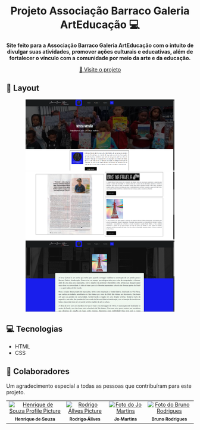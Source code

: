 <h1 align="center" style="font-weight: bold;">Projeto Associação Barraco Galeria ArtEducação 💻</h1>

<p align="center">
    <b>Site feito para a Associação Barraco Galeria ArtEducação com o intuito de divulgar suas atividades, promover ações culturais e educativas, além de fortalecer o vínculo com a comunidade por meio da arte e da educação.</b>
</p>

<p align="center">
     <a href="https://henrique0120.github.io/projeto-ong/">📱 Visite o projeto</a>
</p>

<h2 id="layout">🎨 Layout</h2>

<p align="center">
    <img src="assets/Screenshot 1.png" alt="Image Example" width="400px">
    <img src="assets/Screenshot 2.png" alt="Image Example" width="400px">
    <img src="assets/Screenshot 3.png" alt="Image Example" width="400px">
</p>

<h2 id="technologies">💻 Tecnologias</h2>

- HTML
- CSS

<h2 id="colab">🤝 Colaboradores</h2>

Um agradecimento especial a todas as pessoas que contribuíram para este projeto.

<table>
  <tr>
    <td align="center">
      <a href="https://github.com/henrique0120">
        <img src="https://avatars.githubusercontent.com/u/140437860?v=4" width="100px;" alt="Henrique de Souza Profile Picture"/><br>
        <sub>
          <b>Henrique de Souza</b>
        </sub>
      </a>
    </td>
    <td align="center">
      <a href="https://github.com/RodrigoAllves23">
        <img src="https://avatars.githubusercontent.com/u/156686174?v=4" width="100px;" alt="Rodrigo Állves Picture"/><br>
        <sub>
          <b>Rodrigo Állves</b>
        </sub>
      </a>
    </td>
    <td align="center">
      <a href="https://github.com/jomstos">
        <img src="https://avatars.githubusercontent.com/u/127992720?v=4" width="100px;" alt="Foto do Jo Martins"/><br>
        <sub>
          <b>Jo Martins</b>
        </sub>
      </a>
    </td>
     <td align="center">
      <a href="https://github.com/BrunoRodFon">
        <img src="https://avatars.githubusercontent.com/u/160687392?v=4" width="100px;" alt="Foto do Bruno Rodrigues"/><br>
        <sub>
          <b>Bruno Rodrigues</b>
        </sub>
      </a>
    </td>
  </tr>
</table>
